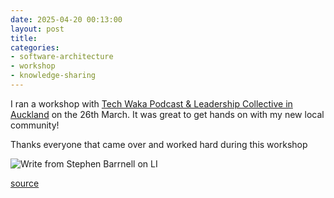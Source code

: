 ```yaml
---
date: 2025-04-20 00:13:00
layout: post
title: 
categories:
- software-architecture
- workshop
- knowledge-sharing
---
```


I ran a workshop with [Tech Waka Podcast & Leadership Collective in Auckland](https://www.meetup.com/tech-leaders-collective/) on the 26th March. 
It was great to get hands on with my new local community!

Thanks everyone that came over and worked hard during this workshop


![Write from Stephen Barrnell on LI](2025-03-workshop-li.png)

[source](https://www.linkedin.com/posts/stephen-barrell-74022b62_nice-tech-waka-podcast-leadership-collective-activity-7311164010035322880-rdhb)
